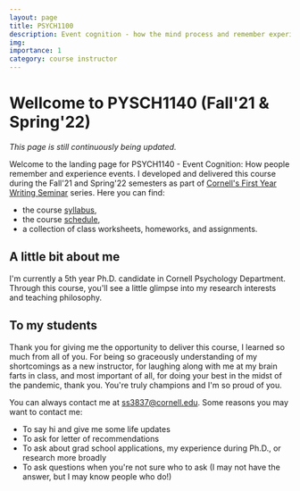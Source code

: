 ```yaml
---
layout: page
title: PSYCH1100
description: Event cognition - how the mind process and remember experience
img: 
importance: 1
category: course instructor
---
```


# Wellcome to PYSCH1140 (Fall'21 & Spring'22)
*This page is still continuously being updated.*

Welcome to the landing page for PSYCH1140 - Event Cognition: How people remember and experience events. I developed and delivered this course during the Fall'21 and Spring'22 semesters as part of [Cornell's First Year Writing Seminar](https://knight.as.cornell.edu/fws-guidelines) series. Here you can find: 

- the course [syllabus](/assets/psych1140/syllabus),
- the course [schedule](/assets/psych1140/schedule),
- a collection of class worksheets, homeworks, and assignments. 

## A little bit about me

I'm currently a 5th year Ph.D. candidate in Cornell Psychology Department. Through this course, you'll see a little glimpse into my research interests and teaching philosophy.

## To my students 

Thank you for giving me the opportunity to deliver this course, I learned so much from all of you. For being so graceously understanding of my shortcomings as a new instructor, for laughing along with me at my brain farts in class, and most important of all, for doing your best in the midst of the pandemic, thank you. You're truly champions and I'm so proud of you. 

You can always contact me at <ss3837@cornell.edu>. Some reasons you may want to contact me: 
- To say hi and give me some life updates
- To ask for letter of recommendations 
- To ask about grad school applications, my experience during Ph.D., or research more broadly 
- To ask questions when you're not sure who to ask (I may not have the answer, but I may know people who do!)
